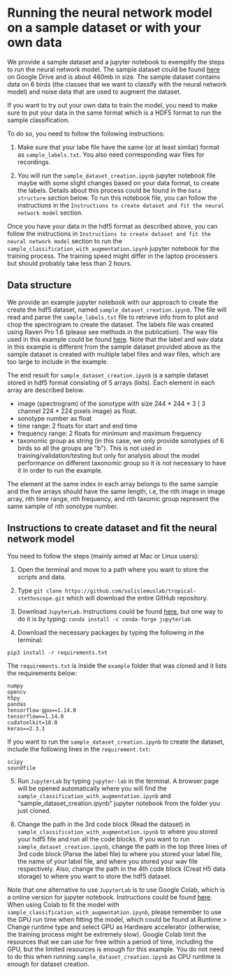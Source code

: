# Running the neural network model on a sample dataset or with your own data

We provide a sample dataset and a jupyter notebook to exemplify the steps to run the neural network model. The sample dataset could be found [here](https://drive.google.com/file/d/101Mnahr0ZPVz1eFyBniNPNJ0NltlVhk6/view?usp=sharing) on Google Drive and is about 480mb in size. The sample dataset contains data on 6 birds (the classes that we want to classify with the neural network model) and noise data that are used to augment the dataset.

If you want to try out your own data to train the model, you need to make sure to put your data in the same format which is a HDF5 format to run the sample classification. 

To do so, you need to follow the following instructions:

1. Make sure that your labe file have the same (or at least similar) format as `sample_labels.txt`. You also need corresponding wav files for recordings.

2. You will run the `sample_dataset_creation.ipynb` jupyter notebook file maybe with some slight changes based on your data format, to create the labels. Details about this process could be found in the `Data structure` section below. To run this notebook file, you can follow the instructions in the `Instructions to create dataset and fit the neural network model` section.

Once you have your data in the hdf5 format as described above, you can follow the instructions in `Instructions to create dataset and fit the neural network model` section to run the `sample_classification_with_augmentation.ipynb` jupyter notebook for the training process. The training speed might differ in the laptop processers but should probably take less than 2 hours.


## Data structure

We provide an example jupyter notebook with our approach to create the create the hdf5 dataset, named `sample_dataset_creation.ipynb`. The file will read and parse the `sample_labels.txt` file to retrieve info from to plot and chop the spectrogram to create the dataset. The labels file was created using Raven Pro 1.6 (please see methods in the publication). The wav file used in this example could be found [here](https://drive.google.com/file/d/1b0KzSFkvSakbIoQhLk9VHDX8Wi17d2xk/view?usp=sharing). 
Note that the label and wav data in this example is different from the sample dataset provided above as the sample dataset is created with multiple label files and wav files, which are too large to include in the example.

The end result for `sample_dataset_creation.ipynb` is a sample dataset stored in hdf5 format consisting of 5 arrays (lists). Each element in each array are described below.
- image (spectrogram) of the sonotype with size 244 * 244 * 3 ( 3 channel 224 * 224 pixels image) as float. 
- sonotype number as float
- time range: 2 floats for start and end time
- frequency range: 2 floats for minimum and maximum frequency
- taxonomic group as string (in this case, we only provide sonotypes of 6 birds so all the groups are "b"). This is not used in training/validation/testing but only for analysis about the model performance on different taxonomic group so it is not necessary to have it in order to run the example.

The element at the same index in each array belongs to the same sample and the five arrays should have the same length, i.e, the nth image in image array, nth time range, nth frequency, and nth taxomic group represent the same sample of nth sonotype number.


## Instructions to create dataset and fit the neural network model

You need to follow the steps (mainly aimed at Mac or Linux users):

1. Open the terminal and move to a path where you want to store the scripts and data.

2. Type `git clone https://github.com/solislemuslab/tropical-stethoscope.git` which will download the entire GitHub repository.

3. Download `JupyterLab`. Instructions could be found [here](https://jupyter.org/), but one way to do it is by typing: `conda install -c conda-forge jupyterlab`.

4. Download the necessary packages by typing the following in the terminal: 
```  
pip3 install -r requirements.txt
```
The `requirements.txt` is inside the `example` folder that was cloned and it lists the requirements below:
```
numpy
opencv
h5py
pandas
tensorflow-gpu==1.14.0
tensorflow==1.14.0
cudatoolkit=10.0
keras==2.3.1
```
If you want to run the `sample_dataset_creation.ipynb` to create the dataset, include the following lines in the `requirement.txt`:
```
scipy
soundfile
```

5. Run `JupyterLab` by typing `jupyter-lab` in the terminal. A browser page will be opened automatically where you will find the `sample_classification_with_augmentation.ipynb` and "sample_dataset_creation.ipynb" jupyter notebook from the folder you just cloned.

6. Change the path in the 3rd code block (Read the dataset) in `sample_classification_with_augmentation.ipynb` to where you stored your hdf5 file and run all the code blocks. If you want to run `sample_dataset_creation.ipynb`, change the path in the top three lines of 3rd code block (Parse the label file) to where you stored your label file, the name of your label file, and where you stored your wav file respectively. Also, change the path in the 4th code block (Creat H5 data storage) to where you want to store the hdf5 dataset.


Note that one alternative to use `JupyterLab` is to use Google Colab, which is a online version for jupyter notebook. Instructions could be found [here](https://colab.research.google.com/). When using Colab to fit the model with `sample_classification_with_augmentation.ipynb`, please remember to use the GPU run time when fitting the model, which could be found at Runtime > Change runtime type and select GPU as Hardware accelerator (otherwise, the training process might be extremely slow). Google Colab limit the resources that we can use for free within a period of time, including the GPU, but the limited resources is enough for this example. You do not need to do this when running `sample_dataset_creation.ipynb` as CPU runtime is enough for dataset creation.




